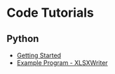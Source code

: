 # Code Tutorials

## Python
* [Getting Started](/tut/py_getting_started)
* [Example Program - XLSXWriter](/tut/py_xlsxwriter)